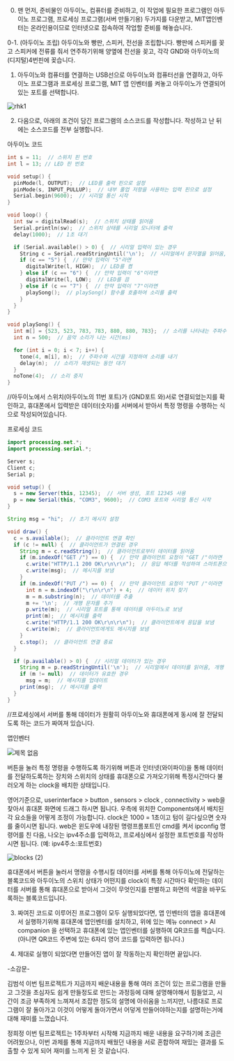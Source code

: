 0. 맨 먼저, 준비물인 아두이노, 컴퓨터를 준비하고, 이 작업에 필요한 프로그램인 아두이노 프로그램, 프로세싱 프로그램(서버 만들기용) 두가지를 다운받고, MIT앱인벤터는 온라인용이므로 인터넷으로 접속하여 작업할 준비를 해놓습니다.

0-1. (아두이노 조립)
아두이노와 빵판, 스피커, 전선을 조립합니다.
빵판에 스피커를 꽂고 스피커에 전류를 줘서 연주하기위해 양옆에 전선을 꽂고, 각각 GND와 아두이노의 (디지털)4번핀에 꽂습니다.

1. 아두이노와 컴퓨터를 연결하는 USB선으로 아두이노와 컴퓨터선을 연결하고, 아두이노 프로그램과 프로세싱 프로그램, MIT 앱 인벤터를 켜놓고 아두이노가 연결되어있는 포트를 선택합니다.

![rhk1](https://github.com/irop3126/asdf/assets/127822814/1fa2f98b-b967-4058-916a-a69522d24d6c)

2. 다음으로, 아래의 조건이 담긴 프로그램의 소스코드를 작성합니다.
작성하고 난 뒤에는 소스코드를 전부 실행합니다.

아두이노 코드

```c++
int s = 11;  // 스위치 핀 번호
int l = 13; // LED 핀 번호

void setup() {
  pinMode(l, OUTPUT);  // LED를 출력 핀으로 설정
  pinMode(s, INPUT_PULLUP);  // 내부 풀업 저항을 사용하는 입력 핀으로 설정
  Serial.begin(9600);  // 시리얼 통신 시작
}

void loop() {
  int sw = digitalRead(s);  // 스위치 상태를 읽어옴
  Serial.println(sw);  // 스위치 상태를 시리얼 모니터에 출력
  delay(1000);  // 1초 대기

  if (Serial.available() > 0) {  // 시리얼 입력이 있는 경우
    String c = Serial.readStringUntil('\n');  // 시리얼에서 문자열을 읽어옴, 개행 문자('\n')까지 읽음
    if (c == "5") {  // 만약 입력이 "5"라면
      digitalWrite(l, HIGH);  // LED를 켬
    } else if (c == "6") {  // 만약 입력이 "6"이라면
      digitalWrite(l, LOW);  // LED를 끔
    } else if (c == "7") {  // 만약 입력이 "7"이라면
      playSong();  // playSong() 함수를 호출하여 소리를 출력
    }
  }
}

void playSong() {
  int m[] = {523, 523, 783, 783, 880, 880, 783};  // 소리를 나타내는 주파수 배열
  int n = 500;  // 음악 소리가 나는 시간(ms)

  for (int i = 0; i < 7; i++) {
    tone(4, m[i], n);  // 주파수와 시간을 지정하여 소리를 내기
    delay(n);  // 소리가 재생되는 동안 대기
  }
  noTone(4);  // 소리 중지
}
```
//아두이노에서 스위치(아두이노의 11번 포트)가 (GND포트 와)서로 연결되었는지를 확인하고, 휴대폰에서 입력받은 데이터(숫자)를 서버에서 받아서 특정 명령을 수행하는 식으로 작성되어있습니다.



프로세싱 코드
```java
import processing.net.*;
import processing.serial.*;

Server s;
Client c;
Serial p;

void setup() {
  s = new Server(this, 12345);  // 서버 생성, 포트 12345 사용
  p = new Serial(this, "COM3", 9600);  // COM3 포트와 시리얼 통신 시작
}

String msg = "hi";  // 초기 메시지 설정

void draw() {
  c = s.available();  // 클라이언트 연결 확인
  if (c != null) {  // 클라이언트가 연결된 경우
    String m = c.readString();  // 클라이언트로부터 데이터를 읽어옴
    if (m.indexOf("GET /") == 0) {  // 만약 클라이언트 요청이 "GET /"이라면
      c.write("HTTP/1.1 200 OK\r\n\r\n");  // 응답 헤더를 작성하여 스마트폰으로 보냄
      c.write(msg);  // 메시지를 보냄
    }
    if (m.indexOf("PUT /") == 0) {  // 만약 클라이언트 요청이 "PUT /"이라면
      int n = m.indexOf("\r\n\r\n") + 4;  // 데이터 위치 찾기
      m = m.substring(n);  // 데이터를 추출
      m += '\n';  // 개행 문자를 추가
      p.write(m);  // 시리얼 포트를 통해 데이터를 아두이노로 보냄
      print(m);  // 메시지를 출력
      c.write("HTTP/1.1 200 OK\r\n\r\n");  // 클라이언트에게 응답을 보냄
      c.write(m);  // 클라이언트에게도 메시지를 보냄
    }
    c.stop();  // 클라이언트 연결 종료
  }

  if (p.available() > 0) {  // 시리얼 데이터가 있는 경우
    String m = p.readStringUntil('\n');  // 시리얼에서 데이터를 읽어옴, 개행 문자('\n')까지 읽음
    if (m != null)  // 데이터가 유효한 경우
      msg = m;  // 메시지를 업데이트
    print(msg);  // 메시지를 출력
  }
}
```
//프로세싱에서 서버를 통해 데이터가 원활히 아두이노와 휴대폰에게 동시에 잘 전달되도록 하는 코드가 짜여져 있습니다.


앱인벤터

![제목 없음](https://github.com/irop3126/asdf/assets/127822814/fffe5fe5-cc79-49a1-98e0-7306a4cbf031)

버튼을 눌러 특정 명령을 수행하도록 하기위해 버튼과 인터넷(와이파이)을 통해 데이터를 전달하도록하는 장치와 스위치의 상태를 휴대폰으로 가져오기위해 특정시간마다 불러오게 하는 clock을 배치한 상태입니다.

영어기준으로, userinterface > button , sensors > clock , connectivity > web을 찾아서 휴대폰 화면에 드래그 하시면 됩니다.
우측에 위치한 Components에서 배치된 각 요소들을 어떻게 조정이 가능합니다.
clock은 1000 = 1초이고 텀이 길다싶으면 숫자를 줄이시면 됩니다.
web은 윈도우에 내장된 명령프롬포트인 cmd를 켜서 ipconfig 명령어를 친 다음, 나오는 ipv4주소를 입력하고, 프로세싱에서 설정한 포트번호를 작성하시면 됩니다. (예: ipv4주소:포트번호)

![blocks (2)](https://github.com/irop3126/asdf/assets/127822814/aa8ee3bb-32f6-4282-9668-24c479e43cbd)

휴대폰에서 버튼을 눌러서 명령을 수행시킬 데이터를 서버를 통해 아두이노에 전달하는 블록코드와 아두이노의 스위치 상태가 어떤지를 clock이 특정 시간마다 확인하는 데이터를 서버를 통해 휴대폰으로 받아서 그것이 무엇인지를 판별하고 화면의 색깔을 바꾸도록하는 블록코드입니다.

3. 짜여진 코드로 이루어진 프로그램이 모두 실행되었다면, 앱 인벤터의 앱을 휴대폰에서 실행하기위해 휴대폰에 앱인벤터를 설치하고, 위에 있는 메뉴 connect > AI companion 을 선택하고 휴대폰에 있는 앱인벤터를 실행하여 QR코드를 찍습니다. (아니면 QR코드 주변에 있는 6자리 영어 코드를 입력하면 됩니다.)

4. 제대로 실행이 되었다면 만들어진 앱이 잘 작동하는지 확인하면 끝입니다.


-소감문-

김범석
이번 팀프로젝트가 지금까지 배운내용을 통해 여러 조건이 있는 프로그램을 만들고 그것을 초심자도 쉽게 만들정도로 만드는 과정등에 대해 설명해야해서 힘들었고, 시간이 조금 부족하게 느껴져서 조잡한 정도의 설명에 아쉬움을 느끼지만, 나름대로 프로그램이 잘 돌아가고 이것이 어떻게 돌아가면서 어덯게 만들어야하는지를 설명하는거에 대해 재미를 느꼈습니다.

정희정
이번 팀프로젝트는 1주차부터 시작해 지금까지 배운 내용을 요구하기에 조금은 어려웠으나, 이번 과제를 통해 지금까지 배웠던 내용을 서로 혼합하여 재밌는 결과를 도출할 수 있게 되어 재미를 느끼게 된 것 같습니다.
